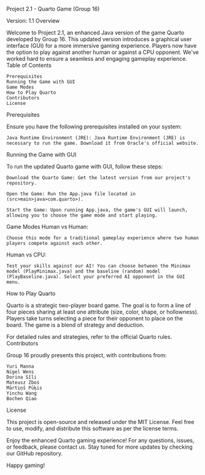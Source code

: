 Project 2.1 - Quarto Game (Group 16)

Version: 1.1
Overview

Welcome to Project 2.1, an enhanced Java version of the game Quarto developed by Group 16. This updated version introduces a graphical user interface (GUI) for a more immersive gaming experience. Players now have the option to play against another human or against a CPU opponent. We've worked hard to ensure a seamless and engaging gameplay experience.
Table of Contents

    Prerequisites
    Running the Game with GUI
    Game Modes
    How to Play Quarto
    Contributors
    License

Prerequisites

Ensure you have the following prerequisites installed on your system:

    Java Runtime Environment (JRE): Java Runtime Environment (JRE) is necessary to run the game. Download it from Oracle's official website.

Running the Game with GUI

To run the updated Quarto game with GUI, follow these steps:

    Download the Quarto Game: Get the latest version from our project's repository.

    Open the Game: Run the App.java file located in (src>main>java>com.quarto>).

    Start the Game: Upon running App.java, the game's GUI will launch, allowing you to choose the game mode and start playing.

Game Modes
Human vs Human:

    Choose this mode for a traditional gameplay experience where two human players compete against each other.

Human vs CPU:

    Test your skills against our AI! You can choose between the Minimax model (PlayMinimax.java) and the baseline (random) model (PlayBaseline.java). Select your preferred AI opponent in the GUI menu.

How to Play Quarto

Quarto is a strategic two-player board game. The goal is to form a line of four pieces sharing at least one attribute (size, color, shape, or hollowness). Players take turns selecting a piece for their opponent to place on the board. The game is a blend of strategy and deduction.

For detailed rules and strategies, refer to the official Quarto rules.
Contributors

Group 16 proudly presents this project, with contributions from:

    Yuri Manna
    Nigel Wens
    Dorina Sîli
    Mateusz Zboś
    Mārtiņš Pūķis
    Yinchu Wang
    Bochen Qiao

License

This project is open-source and released under the MIT License. Feel free to use, modify, and distribute this software as per the license terms.

Enjoy the enhanced Quarto gaming experience! For any questions, issues, or feedback, please contact us. Stay tuned for more updates by checking our GitHub repository.

Happy gaming!